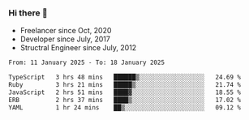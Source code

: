 ### Hi there 👋

- Freelancer since Oct, 2020
- Developer since July, 2017
- Structral Engineer since July, 2012

<!--START_SECTION:waka-->

```txt
From: 11 January 2025 - To: 18 January 2025

TypeScript   3 hrs 48 mins   ██████▒░░░░░░░░░░░░░░░░░░   24.69 %
Ruby         3 hrs 21 mins   █████▒░░░░░░░░░░░░░░░░░░░   21.74 %
JavaScript   2 hrs 51 mins   ████▓░░░░░░░░░░░░░░░░░░░░   18.55 %
ERB          2 hrs 37 mins   ████▒░░░░░░░░░░░░░░░░░░░░   17.02 %
YAML         1 hr 24 mins    ██▒░░░░░░░░░░░░░░░░░░░░░░   09.12 %
```

<!--END_SECTION:waka-->
